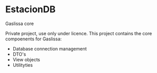 EstacionDB
==========

Gaslissa core

Private project, use only under licence.  This project contains the core compoenents for Gaslissa:  
- Database connection management
- DTO's
- View objects
- Utilityties
